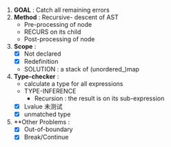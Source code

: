 1. **GOAL** : Catch all remaining errors
2. **Method** : Recursive- descent of AST
	 - Pre-processing of node
	 - RECURS on its child
	 - Post-processing of node
3. **Scope** :
	- [x]  Not declared
	- [x] Redefinition
	- SOLUTION : a stack of (unordered_)map  
4. **Type-checker** :
	- calculate a type for all expressions
	- TYPE-INFERENCE 
		- Recursion : the result is on its sub-expression
	- [x] Lvalue 未测试
	- [x] unmatched type
5. **Other Problems : 
	- [x] Out-of-boundary
	- [x] Break/Continue 